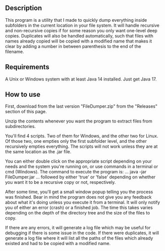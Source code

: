 ## Description
This program is a utility that I made to quickly dump everything inside subfolders in the current location in your file system. It will handle recursive and non-recursive copies if for some reason you only want one-level deep copies. Duplicates will also be handled automatically, such that files with names already copied will be copied with a modified name that makes it clear by adding a number in between parenthesis to the end of the filename.

## Requirements
A Unix or Windows system with at least Java 14 installed. Just get Java 17.

## How to use
First, download from the last version "FileDumper.zip" from the "Releases" section of this page.

Unzip the contents whenever you want the program to extract files from subdirectories. 

You'll find 4 scripts. Two of them for Windows, and the other two for Linux. Of those two, one empties only the first subfolder level, and the other recursively empties everything. The scripts will not work unless they are at the same location as the .jar file.

You can either double click on the appropriate script depending on your needs and the system you're running on, or use commands in a terminal or cmd (Windows). The command to execute the program is: 
...
java -jar FileDumper.jar
...
followed by either 'true' or 'false' depending on whether you want it to be a recursive copy or not, respectively.

After some time, you'll get a small window popup telling you the process was finished. Bear in mind the program does not give you any feedback about what it's doing unless you execute it from a terminal. It will only notify you of either an error (crash) or a finished job. The time this takes varies depending on the depth of the directory tree and the size of the files to copy.

If there are any errors, it will generate a log file which may be useful for debugging if there is some issue in the code. If there were duplicates, it will generate a log file where it will list all the paths of the files which already existed and had to be copied with a modified name.
